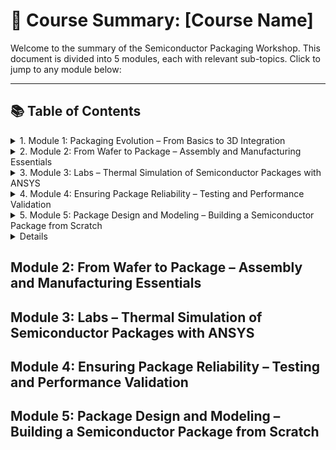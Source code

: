 # 📘 Course Summary: [Course Name]

Welcome to the summary of the Semiconductor Packaging Workshop. This document is divided into 5 modules, each with relevant sub-topics. Click to jump to any module below:

---
## 📚 Table of Contents

<details>
<summary>1. Module 1: Packaging Evolution – From Basics to 3D Integration</summary>

🔗 [Go to Module 1](#module-1-packaging-evolution--from-basics-to-3d-integration)

- Introduction to Semiconductor Packaging and Industry Overview  
- Understanding Package Requirements and Foundational Package Types  
- Evolving Package Architectures – From Single Chip to Multi-Chip Modules  
- Interposers, Redistribution Layers, and 2.5D/3D Packaging Approaches  
- Comparative Analysis and Selecting the Right Packaging Solution

</details>

<details>
<summary>2. Module 2: From Wafer to Package – Assembly and Manufacturing Essentials</summary>

🔗 [Go to Module 2](#module-2-from-wafer-to-package--assembly-and-manufacturing-essentials)

- Setting the Stage – Supply Chain and Facilities  
- Wafer Pre-Preparation – Grinding and Dicing  
- Wire Bond Packaging – Die Attach to Molding  
- Flip Chip Assembly – Bump Formation and Underfill  
- Wafer-Level Packaging and Conclusion  

</details>

<details>
<summary>3. Module 3: Labs – Thermal Simulation of Semiconductor Packages with ANSYS</summary>

🔗 [Go to Module 3](#module-3-labs--thermal-simulation-of-semiconductor-packages-with-ansys)

- Introduction and Getting Started with ANSYS Electronics Desktop  
- Setting Up a Flip-Chip BGA Package  
- Material Definitions and Thermal Power Sources  
- Meshing and Running the Thermal Analysis  
- Viewing Results and Exploring Other Package Types  

</details>

<details>
<summary>4. Module 4: Ensuring Package Reliability – Testing and Performance Validation</summary>

🔗 [Go to Module 4](#module-4-ensuring-package-reliability--testing-and-performance-validation)

- Introduction to Package Testing and Electrical Functionality Checks  
- Reliability and Performance Testing of Semiconductor Packages  

</details>

<details>
<summary>5. Module 5: Package Design and Modeling – Building a Semiconductor Package from Scratch</summary>

🔗 [Go to Module 5](#module-5-package-design-and-modeling--building-a-semiconductor-package-from-scratch)

- Introduction to Package Cross-Section Modeling in ANSYS Electronics Desktop (AEDT)  
- Creating the Die and Substrate in AEDT  
- Adding Die Attach Material and Bond Pads  
- Wire Bond Creation and Material Assignment  
- Applying Mold Compound and Finalizing the Package Model  

</details>

<details>
## Module 1: Packaging Evolution – From Basics to 3D Integration
</details>

## Module 2: From Wafer to Package – Assembly and Manufacturing Essentials

## Module 3: Labs – Thermal Simulation of Semiconductor Packages with ANSYS

## Module 4: Ensuring Package Reliability – Testing and Performance Validation

## Module 5: Package Design and Modeling – Building a Semiconductor Package from Scratch
